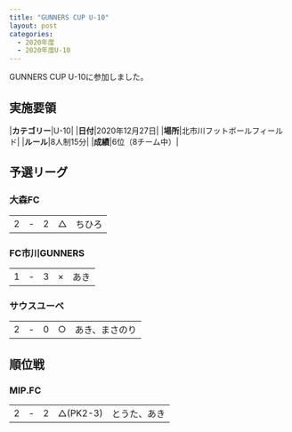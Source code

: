 ```yaml
---
title: "GUNNERS CUP U-10"
layout: post
categories:
  - 2020年度
  - 2020年度U-10
---
```


GUNNERS CUP U-10に参加しました。


## 実施要領

|**カテゴリー**|U-10|
|**日付**|2020年12月27日|
|**場所**|北市川フットボールフィールド|
|**ルール**|8人制15分|
|**成績**|6位（8チーム中）|

## 予選リーグ

### 大森FC

|      |    |     |     |               |
|:--:|:-:|:--:|:--:|:--------|
|  2| - |   2|△|ちひろ|

### FC市川GUNNERS

|     |    |      |     |               |
|:--:|:-:|:--:|:--:|:--------|
|   1| - |    3|× |あき|

### サウスユーベ

|     |    |      |     |               |
|:--:|:-:|:--:|:--:|:--------|
|   2| - |    0|○  |あき、まさのり|

## 順位戦

### MIP.FC

|      |    |     |     |               |
|:--:|:-:|:--:|:--:|:--------|
|  2| - |   2|△(PK2-3)|とうた、あき|
